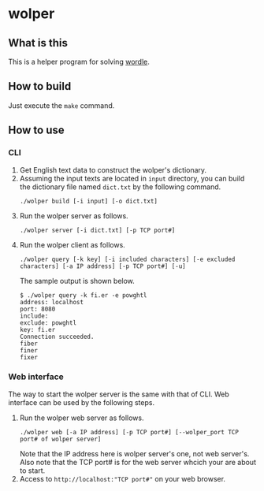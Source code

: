 # wolper

## What is this

This is a helper program for solving [wordle](https://www.powerlanguage.co.uk/wordle/).

## How to build

Just execute the `make` command.

## How to use

### CLI

1. Get English text data to construct the wolper's dictionary.
2. Assuming the input texts are located in `input` directory, you can build the dictionary file named `dict.txt` by the following command.
   ```
   ./wolper build [-i input] [-o dict.txt]
   ```
3. Run the wolper server as follows.
   ```
   ./wolper server [-i dict.txt] [-p TCP port#]
   ```
4. Run the wolper client as follows.
   ```
   ./wolper query [-k key] [-i included characters] [-e excluded characters] [-a IP address] [-p TCP port#] [-u]
   ```
   The sample output is shown below.
   ```
   $ ./wolper query -k fi.er -e powghtl
   address: localhost
   port: 8080
   include: 
   exclude: powghtl
   key: fi.er
   Connection succeeded.
   fiber
   finer
   fixer
   ```

### Web interface

The way to start the wolper server is the same with that of CLI.
Web interface can be used by the following steps.

1. Run the wolper web server as follows.
   ```
   ./wolper web [-a IP address] [-p TCP port#] [--wolper_port TCP port# of wolper server]
   ```
   Note that the IP address here is wolper server's one, not web server's. Also note that the TCP port# is for the web server whcich your are about to start.
2. Access to `http://localhost:"TCP port#"` on your web browser.
